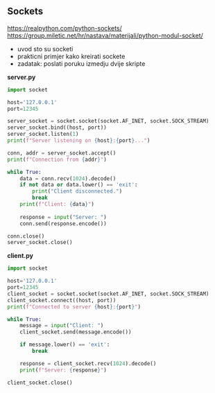 
## Sockets
https://realpython.com/python-sockets/
https://group.miletic.net/hr/nastava/materijali/python-modul-socket/

- uvod sto su socketi
- prakticni primjer kako kreirati sockete
- zadatak: poslati poruku izmedju dvije skripte

**server.py**
```python
import socket

host='127.0.0.1'
port=12345

server_socket = socket.socket(socket.AF_INET, socket.SOCK_STREAM)
server_socket.bind((host, port))
server_socket.listen(1)
print(f"Server listening on {host}:{port}...")

conn, addr = server_socket.accept()
print(f"Connection from {addr}")

while True:
    data = conn.recv(1024).decode()
    if not data or data.lower() == 'exit':
        print("Client disconnected.")
        break
    print(f"Client: {data}")
    
    response = input("Server: ")
    conn.send(response.encode())

conn.close()
server_socket.close()
```

**client.py**

```python
import socket

host='127.0.0.1'
port=12345
client_socket = socket.socket(socket.AF_INET, socket.SOCK_STREAM)
client_socket.connect((host, port))
print(f"Connected to server {host}:{port}")

while True:
    message = input("Client: ")
    client_socket.send(message.encode())

    if message.lower() == 'exit':
        break

    response = client_socket.recv(1024).decode()
    print(f"Server: {response}")

client_socket.close()
```
